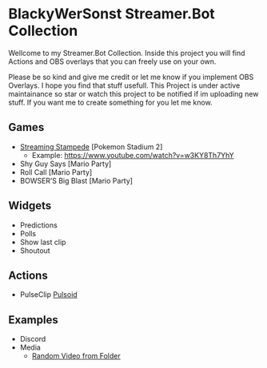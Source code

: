 # BlackyWerSonst Streamer.Bot Collection
Wellcome to my Streamer.Bot Collection. Inside this project you will find Actions and OBS overlays that you can freely use on your own.

Please be so kind and give me credit or let me know if you implement OBS Overlays. I hope you find that stuff usefull. This Project is under active maintainance so star or watch this project to be notified if im uploading new stuff. If you want me to create something for you let me know.


## Games
- [Streaming Stampede](https://github.com/BlackyWhoElse/streamer.bot-actions/tree/main/minigames/Streaming%20Stampede) [Pokemon Stadium 2]
    - Example: https://www.youtube.com/watch?v=w3KY8Th7YhY
- Shy Guy Says [Mario Party]
- Roll Call [Mario Party]
- BOWSER’S Big Blast [Mario Party]
## Widgets
- Predictions
- Polls
- Show last clip
- Shoutout
## Actions
- PulseClip [Pulsoid](https://pulsoid.net)
## Examples
- Discord
- Media
    - [Random Video from Folder](https://github.com/BlackyWhoElse/streamer.bot-actions/tree/main/examples/Files/RandomVideo)